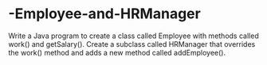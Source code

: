 # -Employee-and-HRManager


 Write a Java program to create a class called Employee with methods called
 work() and getSalary(). Create a subclass called HRManager that overrides the
 work() method and adds a new method called addEmployee().
